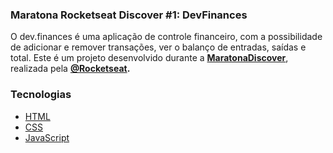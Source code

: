 ### Maratona Rocketseat Discover #1: DevFinances

O dev.finances é uma aplicação de controle financeiro, com a possibilidade de adicionar e remover transações, ver o balanço de entradas, saídas e total. Este é um projeto desenvolvido durante a **[MaratonaDiscover](https://maratonadiscover.rocketseat.com.br/)**, realizada pela **[@Rocketseat](https://github.com/Rocketseat).**

### Tecnologias

- [HTML](#)
- [CSS](#)
- [JavaScript](#)

